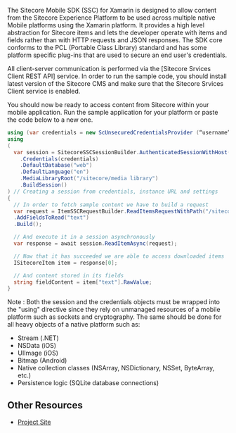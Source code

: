The Sitecore Mobile SDK (SSC) for Xamarin is designed to allow content from the Sitecore Experience Platform to be used across multiple native Mobile platforms using the Xamarin platform. It provides a high level abstraction for Sitecore items and lets the developer operate with items and fields rather than with HTTP requests and JSON responses. The SDK core conforms to the PCL (Portable Class Library) standard and has some platform specific plug-ins that are used to secure an end user's credentials.


All client-server communication is performed via the [Sitecore Srvices Client REST API] service. In order to run the sample code, you should install latest version of the Sitecore CMS and make sure that the Sitecore Srvices Client service is enabled.


You should now be ready to access content from Sitecore within your mobile application. Run the sample application for your platform or paste the code below to a new one.


```csharp
using (var credentials = new ScUnsecuredCredentialsProvider (“username”, “password”, “sitecore”)) // securing credentials, entered by the end user
using 
(
  var session = SitecoreSSCSessionBuilder.AuthenticatedSessionWithHost(instanceUrl)
    .Credentials(credentials)
    .DefaultDatabase("web")
    .DefaultLanguage("en")
    .MediaLibraryRoot("/sitecore/media library")
    .BuildSession()
) // Creating a session from credentials, instance URL and settings
{
  // In order to fetch sample content we have to build a request
  var request = ItemSSCRequestBuilder.ReadItemsRequestWithPath("/sitecore/content/home")
  .AddFieldsToRead("text")
  .Build();

  // And execute it in a session asynchronously
  var response = await session.ReadItemAsync(request);

  // Now that it has succeeded we are able to access downloaded items
  ISitecoreItem item = response[0];

  // And content stored in its fields
  string fieldContent = item["text"].RawValue;
}
```

Note : Both the session and the credentials objects must be wrapped into the "using" directive since they rely on unmanaged resources of a mobile platform such as sockets and cryptography. The same should be done for all heavy objects of a native platform such as: 

* Stream (.NET)
* NSData (iOS)
* UIImage (iOS)
* Bitmap (Android)
* Native collection classes (NSArray, NSDictionary, NSSet, ByteArray, etc.)
* Persistence logic (SQLite database connections)


## Other Resources

* [Project Site](https://github.com/Sitecore/sitecore-mobile-pcl-sdk)